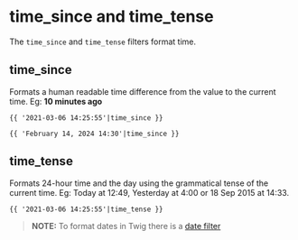 # time_since and time_tense

The `time_since` and `time_tense` filters format time.

## time_since

Formats a human readable time difference from the value to the current time. Eg: **10 minutes ago**

```twig
{{ '2021-03-06 14:25:55'|time_since }}

{{ 'February 14, 2024 14:30'|time_since }}
```

## time_tense

Formats 24-hour time and the day using the grammatical tense of the current time. Eg: Today at 12:49, Yesterday at 4:00 or 18 Sep 2015 at 14:33.

```twig
{{ '2021-03-06 14:25:55'|time_tense }}
```

> **NOTE:** To format dates in Twig there is a [date filter](https://twig.symfony.com/doc/3.x/filters/date.html)
